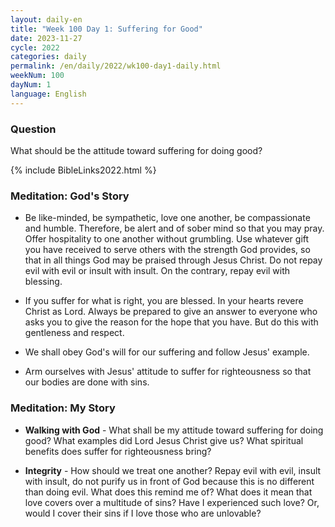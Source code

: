```yaml
---
layout: daily-en
title: "Week 100 Day 1: Suffering for Good"
date: 2023-11-27
cycle: 2022
categories: daily
permalink: /en/daily/2022/wk100-day1-daily.html
weekNum: 100
dayNum: 1
language: English
---
```


### Question     
What should be the attitude toward suffering for doing good?

{% include BibleLinks2022.html %} 

### Meditation: God's Story   
+ Be like-minded, be sympathetic, love one another, be compassionate and humble. Therefore, be alert and of sober mind so that you may pray. Offer hospitality to one another without grumbling. Use whatever gift you have received to serve others with the strength God provides, so that in all things God may be praised through Jesus Christ. Do not repay evil with evil or insult with insult. On the contrary, repay evil with blessing. 

+ If you suffer for what is right, you are blessed. In your hearts revere Christ as Lord. Always be prepared to give an answer to everyone who asks you to give the reason for the hope that you have. But do this with gentleness and respect. 

+ We shall obey God's will for our suffering and follow Jesus' example. 

+ Arm ourselves with Jesus' attitude to suffer for righteousness so that our bodies are done with sins. 

### Meditation: My Story   
+ **Walking with God** - What shall be my attitude toward suffering for doing good? What examples did Lord Jesus Christ give us? What spiritual benefits does suffer for righteousness bring? 

+ **Integrity** - How should we treat one another? Repay evil with evil, insult with insult, do not purify us in front of God because this is no different than doing evil. What does this remind me of? What does it mean that love covers over a multitude of sins? Have I experienced such love? Or, would I cover their sins if I love those who are unlovable? 
